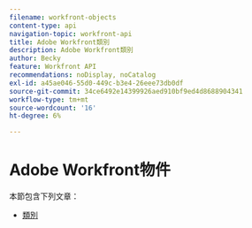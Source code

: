 ```yaml
---
filename: workfront-objects
content-type: api
navigation-topic: workfront-api
title: Adobe Workfront類別
description: Adobe Workfront類別
author: Becky
feature: Workfront API
recommendations: noDisplay, noCatalog
exl-id: a45ae046-55d0-449c-b3e4-26eee73db0df
source-git-commit: 34ce6492e14399926aed910bf9ed4d8688904341
workflow-type: tm+mt
source-wordcount: '16'
ht-degree: 6%

---
```



# Adobe Workfront物件

本節包含下列文章：

* [類別](../../wf-api/wf-objects/category.md)
